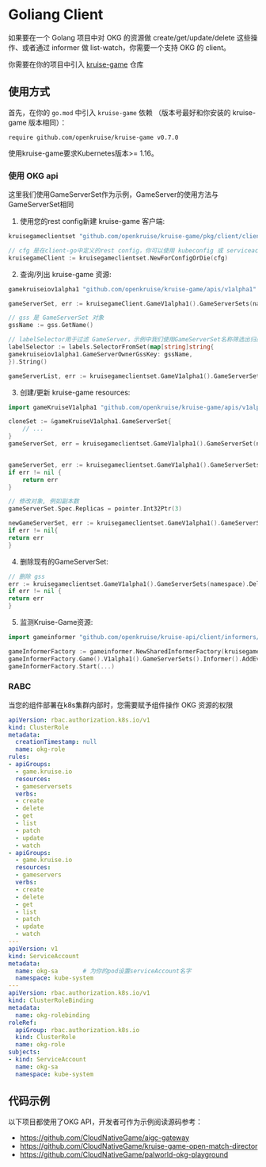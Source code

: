 # Goliang Client

如果要在一个 Golang 项目中对 OKG 的资源做 create/get/update/delete 这些操作、或者通过 informer 做 list-watch，你需要一个支持 OKG 的 client。


你需要在你的项目中引入 [kruise-game](https://github.com/openkruise/kruise-game) 仓库

## 使用方式

首先，在你的 `go.mod` 中引入 `kruise-game` 依赖 （版本号最好和你安装的 kruise-game 版本相同）：

```
require github.com/openkruise/kruise-game v0.7.0
```

使用kruise-game要求Kubernetes版本>= 1.16。

### 使用 OKG api

这里我们使用GameServerSet作为示例，GameServer的使用方法与GameServerSet相同

1. 使用您的rest config新建 kruise-game 客户端:

```go
kruisegameclientset "github.com/openkruise/kruise-game/pkg/client/clientset/versioned"

// cfg 是在client-go中定义的rest config，你可以使用 kubeconfig 或 serviceaccount 获取
kruisegameClient := kruisegameclientset.NewForConfigOrDie(cfg)
```

2. 查询/列出 kruise-game 资源:

```go
gamekruiseiov1alpha1 "github.com/openkruise/kruise-game/apis/v1alpha1"

gameServerSet, err := kruisegameClient.GameV1alpha1().GameServerSets(namespace).Get(context.TODO(), "GameServerSetName", metav1.GetOptions{})

// gss 是 GameServerSet 对象
gssName := gss.GetName()

// labelSelector用于过滤 GameServer，示例中我们使用GameServerSet名称筛选出归属GameServerSet管理的GameServer，你也可以使用自定义的labelSelector。
labelSelector := labels.SelectorFromSet(map[string]string{
gamekruiseiov1alpha1.GameServerOwnerGssKey: gssName,
}).String()

gameServerList, err := kruisegameclientset.GameV1alpha1().GameServerSets(namespace).List(context.TODO(), metav1.ListOptions{LabelSelector: labelSelector})
```

3. 创建/更新 kruise-game resources:

```go
import gameKruiseV1alpha1 "github.com/openkruise/kruise-game/apis/v1alpha1"

cloneSet := &gameKruiseV1alpha1.GameServerSet{
    // ...
}
gameServerSet, err = kruisegameclientset.GameV1alpha1().GameServerSet(namespace).Create(context.TODO(), cloneSet, metav1.CreateOptions{})
```

```go

gameServerSet, err := kruisegameclientset.GameV1alpha1().GameServerSets(namespace).Get(context.TODO(), "GameServerSetName", metav1.GetOptions{})
if err != nil {
    return err
}

// 修改对象, 例如副本数
gameServerSet.Spec.Replicas = pointer.Int32Ptr(3)

newGameServerSet, err := kruisegameclientset.GameV1alpha1().GameServerSets(namespace).Update(context.TODO(), gameServerSet, metav1.UpdateOptions{})
if err != nil{
return err
}
```

4. 删除现有的GameServerSet:

```go
// 删除 gss
err := kruisegameclientset.GameV1alpha1().GameServerSets(namespace).Delete(context.TODO(), "GameServerSetName", metav1.DeleteOptions{})
if err != nil {
return err
}
```

5. 监测Kruise-Game资源:

```go
import gameinformer "github.com/openkruise/kruise-api/client/informers/externalversions"

gameInformerFactory := gameinformer.NewSharedInformerFactory(kruisegameclientset, 0)
gameInformerFactory.Game().V1alpha1().GameServerSets().Informer().AddEventHandler(...)
gameInformerFactory.Start(...)
```

### RABC

当您的组件部署在k8s集群内部时，您需要赋予组件操作 OKG 资源的权限

```yaml
apiVersion: rbac.authorization.k8s.io/v1
kind: ClusterRole
metadata:
  creationTimestamp: null
  name: okg-role
rules:
- apiGroups:
  - game.kruise.io
  resources:
  - gameserversets
  verbs:
  - create
  - delete
  - get
  - list
  - patch
  - update
  - watch
- apiGroups:
  - game.kruise.io
  resources:
  - gameservers
  verbs:
  - create
  - delete
  - get
  - list
  - patch
  - update
  - watch
---
apiVersion: v1
kind: ServiceAccount
metadata:
  name: okg-sa       # 为你的pod设置serviceAccount名字
  namespace: kube-system
---
apiVersion: rbac.authorization.k8s.io/v1
kind: ClusterRoleBinding
metadata:
  name: okg-rolebinding
roleRef:
  apiGroup: rbac.authorization.k8s.io
  kind: ClusterRole
  name: okg-role
subjects:
- kind: ServiceAccount
  name: okg-sa
  namespace: kube-system

```

## 代码示例
以下项目都使用了OKG API，开发者可作为示例阅读源码参考：
- https://github.com/CloudNativeGame/aigc-gateway
- https://github.com/CloudNativeGame/kruise-game-open-match-director
- https://github.com/CloudNativeGame/palworld-okg-playground